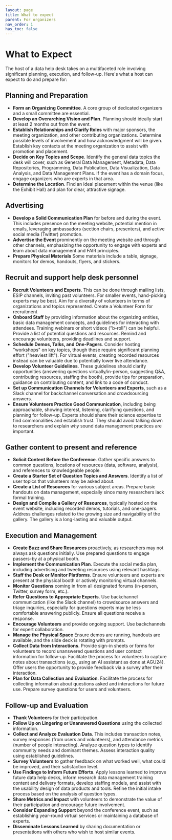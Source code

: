 ```yaml
---
layout: page
title: What to expect
parent: For organizers
nav_order: 1
has_toc: false
---
```


# What to Expect

The host of a data help desk takes on a multifaceted role involving significant
planning, execution, and follow-up. Here's what a host can expect to do and
prepare for:

## Planning and Preparation

-   **Form an Organizing Committee**. A core group of dedicated organizers and a
    small committee are essential.
-   **Develop an Overarching Vision and Plan**. Planning should ideally start at
    least 2 months out from the event.
-   **Establish Relationships and Clarify Roles** with major sponsors, the
    meeting organization, and other contributing organizations. Determine
    possible levels of involvement and how acknowledgment will be given.
    Establish key contacts at the meeting organization to assist with promotion
    and placement.
-   **Decide on Key Topics and Scope**. Identify the general data topics the
    desk will cover, such as General Data Management, Metadata, Data
    Repositories, Programming, Data Publication, Data Visualization, Data
    Analysis, and Data Management Plans. If the event has a domain focus, engage
    organizers who are experts in that area.
-   **Determine the Location**. Find an ideal placement within the venue (like
    the Exhibit Hall) and plan for clear, attractive signage.

## Advertising

-   **Develop a Solid Communication Plan** for before and during the event. This
    includes presence on the meeting website, potential mention in emails,
    leveraging ambassadors (section chairs, presenters), and active social media
    (Twitter) promotion.
-   **Advertise the Event** prominently on the meeting website and through other
    channels, emphasizing the opportunity to engage with experts and learn about
    data management and FAIR principles.
-   **Prepare Physical Materials** Some materials include a table, signage,
    monitors for demos, handouts, flyers, and stickers.

## Recruit and support help desk personnel

-   **Recruit Volunteers and Experts**. This can be done through mailing lists,
    ESIP channels, inviting past volunteers. For smaller events, hand-picking
    experts may be best. Aim for a diversity of volunteers in terms of
    organizations and topics represented. Create a Volunteer Form for
    recruitment
-   **Onboard Staff** by providing information about the organizing entities,
    basic data management concepts, and guidelines for interacting with
    attendees. Training webinars or short videos ("b-roll") can be helpful.
    Provide a list of potential questions and resources. Remind and encourage
    volunteers, providing deadlines and support.
-   **Schedule Demos, Talks, and One-Pagers**. Consider hosting "workshops" on
    key topics, though these require significant planning effort ("heaviest
    lift"). For virtual events, creating recorded resources instead can be
    valuable due to potentially lower live attendance.
-   **Develop Volunteer Guidelines**. These guidelines should clarify
    opportunities (answering questions virtually/in-person, suggesting Q&A,
    contributing resources, staffing the booth), provide tips for preparation,
    guidance on contributing content, and link to a code of conduct.
-   **Set up Communication Channels for Volunteers and Experts**, such as a
    Slack channel for backchannel conversation and crowdsourcing answers.
-   **Ensure Volunteers Practice Good Communication**, including being
    approachable, showing interest, listening, clarifying questions, and
    planning for follow-up. Experts should share their science expertise to find
    commonalities and establish trust. They should avoid talking down to
    researchers and explain _why_ sound data management practices are important.

## Gather content to present and reference

-   **Solicit Content Before the Conference**. Gather specific answers to common
    questions, locations of resources (data, software, analysis), and references
    to knowledgeable people.
-   **Create a Starter Set of Question Topics and Answers**. Identify a list of
    user topics that volunteers may be asked about.
-   **Create a List of Resources** for various subject areas. Prepare basic
    handouts on data management, especially since many researchers lack formal
    training.
-   **Design and Compile a Gallery of Resources**, typically hosted on the event
    website, including recorded demos, tutorials, and one-pagers. Address
    challenges related to the growing size and navigability of the gallery. The
    gallery is a long-lasting and valuable output.

## Execution and Management

-   **Create Buzz and Share Resources** proactively, as researchers may not
    always ask questions initially. Use prepared questions to engage passers-by
    at a physical booth.
-   **Implement the Communication Plan**. Execute the social media plan,
    including advertising and tweeting resources using relevant hashtags.
-   **Staff the Desk or Monitor Platforms**. Ensure volunteers and experts are
    present at the physical booth or actively monitoring virtual channels.
-   **Monitor Questions** coming in from all designated forums (in-person,
    Twitter, survey form, etc.).
-   **Refer Questions to Appropriate Experts**. Use backchannel communication
    (like the Slack channel) to crowdsource answers and triage inquiries,
    especially for questions experts may be less comfortable answering publicly.
    Ensure all questions receive a response.
-   **Encourage Volunteers** and provide ongoing support. Use backchannels for
    expert collaboration.
-   **Manage the Physical Space** Ensure demos are running, handouts are
    available, and the slide deck is rotating with prompts.
-   **Collect Data from Interactions**. Provide sign-in sheets or forms for
    volunteers to record unanswered questions and user contact information for
    follow-up. Facilitate the process for volunteers to capture notes about
    transactions (e.g., using an AI assistant as done at AGU24). Offer users the
    opportunity to provide feedback via a survey after their interaction.
-   **Plan for Data Collection and Evaluation**. Facilitate the process for
    collecting information about questions asked and interactions for future
    use. Prepare survey questions for users and volunteers.

## Follow-up and Evaluation

-   **Thank Volunteers** for their participation.
-   **Follow Up on Lingering or Unanswered Questions** using the collected
    information.
-   **Collect and Analyze Evaluation Data**. This includes transaction notes,
    survey responses (from users and volunteers), and attendance metrics (number
    of people interacting). Analyze question types to identify community needs
    and dominant themes. Assess interaction quality using established
    guidelines.
-   **Survey Volunteers** to gather feedback on what worked well, what could be
    improved, and their satisfaction level.
-   **Use Findings to Inform Future Efforts**. Apply lessons learned to improve
    future data help desks, inform research data management training content and
    delivery formats, develop staffing models, and assist with the usability
    design of data products and tools. Refine the initial intake process based
    on the analysis of question types.
-   **Share Metrics and Impact** with volunteers to demonstrate the value of
    their participation and encourage future involvement.
-   **Consider Expanding Support** beyond the conference event, such as
    establishing year-round virtual services or maintaining a database of
    experts.
-   **Disseminate Lessons Learned** by sharing documentation or presentations
    with others who wish to host similar events.
